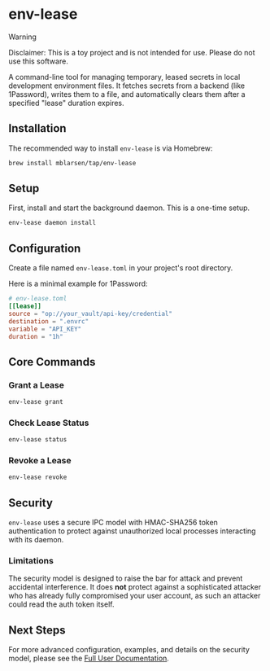 # env-lease

> [!WARNING]
> Disclaimer: This is a toy project and is not intended for use. Please do not use this software.

A command-line tool for managing temporary, leased secrets in local development environment files. It fetches secrets from a backend (like 1Password), writes them to a file, and automatically clears them after a specified "lease" duration expires.

## Installation

The recommended way to install `env-lease` is via Homebrew:

```sh
brew install mblarsen/tap/env-lease
```

## Setup

First, install and start the background daemon. This is a one-time setup.

```sh
env-lease daemon install
```

## Configuration

Create a file named `env-lease.toml` in your project's root directory.

Here is a minimal example for 1Password:

```toml
# env-lease.toml
[[lease]]
source = "op://your_vault/api-key/credential"
destination = ".envrc"
variable = "API_KEY"
duration = "1h"
```

## Core Commands

### Grant a Lease

```sh
env-lease grant
```

### Check Lease Status

```sh
env-lease status
```

### Revoke a Lease

```sh
env-lease revoke
```

## Security

`env-lease` uses a secure IPC model with HMAC-SHA256 token authentication to protect against unauthorized local processes interacting with its daemon.

### Limitations

The security model is designed to raise the bar for attack and prevent accidental interference. It does **not** protect against a sophisticated attacker who has already fully compromised your user account, as such an attacker could read the auth token itself.

## Next Steps

For more advanced configuration, examples, and details on the security model, please see the [Full User Documentation](docs/USAGE.md).
